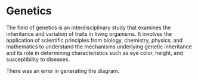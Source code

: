 
# Genetics
The field of genetics is an interdisciplinary study that examines the inheritance and variation of traits in living organisms. It involves the application of scientific principles from biology, chemistry, physics, and mathematics to understand the mechanisms underlying genetic inheritance and its role in determining characteristics such as eye color, height, and susceptibility to diseases.

There was an error in generating the diagram.
            